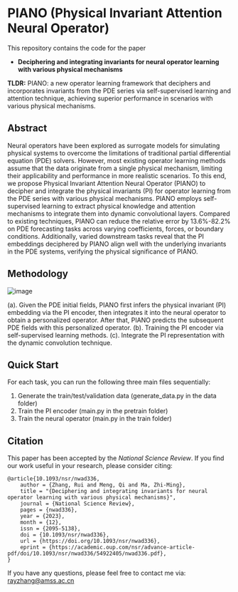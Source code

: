 # PIANO (Physical Invariant Attention Neural Operator)

This repository contains the code for the paper
- **Deciphering and integrating invariants for neural operator learning with various physical mechanisms**

**TLDR:** PIANO: a new operator learning framework that deciphers and incorporates invariants from the PDE series via self-supervised learning and attention technique, achieving superior performance in scenarios with various physical mechanisms.

## Abstract

Neural operators have been explored as surrogate models for simulating physical systems to overcome the limitations of traditional partial differential equation (PDE) solvers. However, most existing operator learning methods assume that the data originate from a single physical mechanism, limiting their applicability and performance in more realistic scenarios. To this end, we propose Physical Invariant Attention Neural Operator (PIANO) to decipher and integrate the physical invariants (PI) for operator learning from the PDE series with various physical mechanisms. PIANO employs self-supervised learning to extract physical knowledge and attention mechanisms to integrate them into dynamic convolutional layers. Compared to existing techniques, PIANO can reduce the relative error by 13.6\%-82.2\% on PDE forecasting tasks across varying coefficients, forces, or boundary conditions. Additionally, varied downstream tasks reveal that the PI embeddings deciphered by PIANO align well with the underlying invariants in the PDE systems, verifying the physical significance of PIANO.

## Methodology
![image](https://github.com/optray/PIANO/assets/42396587/6bc83555-9f94-44e4-9f2f-e8d64903e283)

(a). Given the PDE initial fields, PIANO first infers the physical invariant (PI) embedding via the PI encoder, then integrates it into the neural operator to obtain a personalized operator. After that, PIANO predicts the subsequent PDE fields with this personalized operator. (b). Training the PI encoder via self-supervised learning methods. (c). Integrate the PI representation with the dynamic convolution technique.

## Quick Start
For each task, you can run the following three main files sequentially:
1. Generate the train/test/validation data (generate_data.py in the data folder)
2. Train the PI encoder (main.py in the pretrain folder)
3. Train the neural operator (main.py in the train folder)

## Citation

This paper has been accepted by the _National Science Review_. If you find our work useful in your research, please consider citing:
```
@article{10.1093/nsr/nwad336,
    author = {Zhang, Rui and Meng, Qi and Ma, Zhi-Ming},
    title = "{Deciphering and integrating invariants for neural operator learning with various physical mechanisms}",
    journal = {National Science Review},
    pages = {nwad336},
    year = {2023},
    month = {12},
    issn = {2095-5138},
    doi = {10.1093/nsr/nwad336},
    url = {https://doi.org/10.1093/nsr/nwad336},
    eprint = {https://academic.oup.com/nsr/advance-article-pdf/doi/10.1093/nsr/nwad336/54922405/nwad336.pdf},
}

```

If you have any questions, please feel free to contact me via: rayzhang@amss.ac.cn
